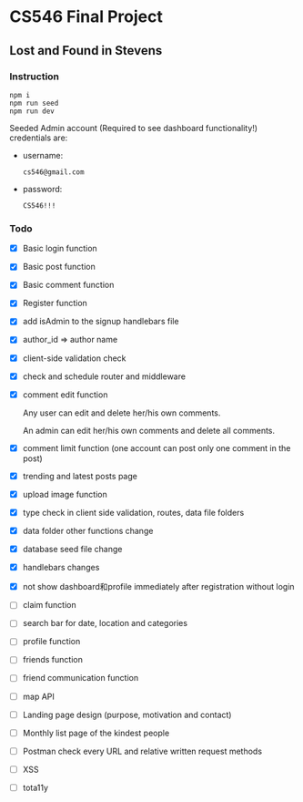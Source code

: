 # CS546 Final Project

## Lost and Found in Stevens

### Instruction

```console
npm i
npm run seed
npm run dev
```

Seeded Admin account (Required to see dashboard functionality!) credentials are:

- username: 

  ``` username 
  cs546@gmail.com
  ```

- password: 

  ``` password 
  CS546!!!
  ```

### Todo 

- [x] Basic login function

- [x] Basic post function

- [x] Basic comment function

- [x] Register function

- [x] add isAdmin to the signup handlebars file

- [x] author_id => author name

- [x] client-side validation check

- [x] check and schedule router and middleware 

- [x] comment edit function

  Any user can edit and delete her/his own comments.

  An admin can edit her/his own comments and delete all comments. 

- [x] comment limit function (one account can post only one comment in the post)

- [x] trending and latest posts page

- [x] upload image function

- [x] type check in client side validation, routes, data file folders

- [x] data folder other functions change

- [x] database seed file change

- [x] handlebars changes

- [x] not show dashboard和profile immediately after registration without login

- [ ] claim function

- [ ] search bar for date, location and categories

- [ ] profile function

- [ ] friends function

- [ ] friend communication function

- [ ] map API 

- [ ] Landing page design (purpose, motivation and contact)

- [ ] Monthly list page of the kindest people

- [ ] Postman check every URL and relative written request methods

- [ ] XSS

- [ ] tota11y

